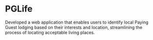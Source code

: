 # PGLife
Developed a web application that enables users to identify local Paying Guest lodging based on their interests and location, streamlining the process of locating acceptable living places.
